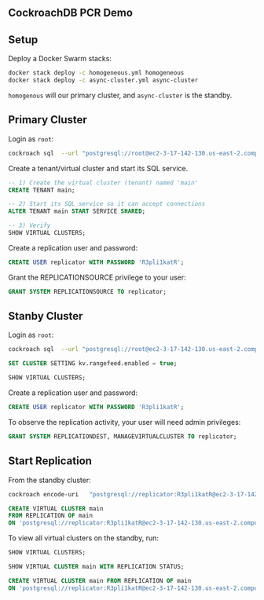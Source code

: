 ## CockroachDB PCR Demo

## Setup

Deploy a Docker Swarm stacks:

```bash
docker stack deploy -c homogeneous.yml homogeneous
docker stack deploy -c async-cluster.yml async-cluster
```

`homogenous` will our primary cluster, and `async-cluster` is the standby.

## Primary Cluster

Login as `root`:

```bash
cockroach sql  --url "postgresql://root@ec2-3-17-142-130.us-east-2.compute.amazonaws.com:26257?options=-ccluster=system&sslmode=verify-full" --certs-dir=volumes/certs
```

Create a tenant/virtual cluster and start its SQL service.

```sql
-- 1) Create the virtual cluster (tenant) named 'main'
CREATE TENANT main;

-- 2) Start its SQL service so it can accept connections
ALTER TENANT main START SERVICE SHARED;

-- 3) Verify
SHOW VIRTUAL CLUSTERS;
```

Create a replication user and password:

```sql
CREATE USER replicator WITH PASSWORD 'R3pli1katR';
```

Grant the REPLICATIONSOURCE privilege to your user:

```sql
GRANT SYSTEM REPLICATIONSOURCE TO replicator;
```


## Stanby Cluster

Login as `root`:

```bash
cockroach sql  --url "postgresql://root@ec2-3-17-142-130.us-east-2.compute.amazonaws.com:26290?options=-ccluster=system&sslmode=verify-full" --certs-dir=volumes/certs
```

```sql
SET CLUSTER SETTING kv.rangefeed.enabled = true;
```

```sql
SHOW VIRTUAL CLUSTERS;
```

Create a replication user and password:

```sql
CREATE USER replicator WITH PASSWORD 'R3pli1katR';
```

To observe the replication activity, your user will need admin privileges:

```sql
GRANT SYSTEM REPLICATIONDEST, MANAGEVIRTUALCLUSTER TO replicator;
```

## Start Replication

From the standby cluster:

```bash
cockroach encode-uri   "postgresql://replicator:R3pli1katR@ec2-3-17-142-130.us-east-2.compute.amazonaws.com:26257/defaultdb?options=-ccluster%3Dsystem&sslmode=verify-full"   --ca-cert volumes/certs/homogeneous/ca.crt   --inline
```

```sql
CREATE VIRTUAL CLUSTER main
FROM REPLICATION OF main
ON 'postgresql://replicator:R3pli1katR@ec2-3-17-142-130.us-east-2.compute.amazonaws.com:26257/defaultdb?options=-ccluster%3Dsystem&crdb_route=gateway&sslinline=true&sslmode=verify-full&sslrootcert=-----BEGIN+CERTIFICATE-----%0AMIIDJTCCAg2gAwIBAgIQHMXCE3k4XIl%2FBhDtScLaDzANBgkqhkiG9w0BAQsFADAr%0AMRIwEAYDVQQKEwlDb2Nrcm9hY2gxFTATBgNVBAMTDENvY2tyb2FjaCBDQTAeFw0y%0ANTA4MTAwMTQ3NThaFw0zNTA4MTkwMTQ3NThaMCsxEjAQBgNVBAoTCUNvY2tyb2Fj%0AaDEVMBMGA1UEAxMMQ29ja3JvYWNoIENBMIIBIjANBgkqhkiG9w0BAQEFAAOCAQ8A%0AMIIBCgKCAQEAnQK36rcaLX2PbAosqPq4csxLR%2FpXHkxWFmnu2BM4PRnQgrk5PPra%0AF%2By8ueSO13FxhkeTNgLsTEWBXZm%2F66ibDsM3cLTh7mPKw%2FvEe47qX8QmlimFy3uE%0A07zTFU6GfF9RuuVb4KViCD%2FYnfDzUkV%2BTwEOsVFGwtykGnui4yWAC41WmIi0sWn7%0Aq3nHU1ImfpFIdHj4USJL%2F3dvwhGr8Z2mXBcD7LSD%2FugkKSCr9w9ZfawmL2GvmYDQ%0ABrlnNP84PAneRoebKlpiuXymBbxn6BjwtIxVJiHgwSR7BKbobiCz0o1Ent6cRkjc%0AJt3U9KmSieMGY33kVXgweiEA61evKhk81wIDAQABo0UwQzAOBgNVHQ8BAf8EBAMC%0AAuQwEgYDVR0TAQH%2FBAgwBgEB%2FwIBATAdBgNVHQ4EFgQUZQj89zragSipDofCP1uN%0A27Ns3BEwDQYJKoZIhvcNAQELBQADggEBAGJWwsyPPOVanT92l%2B369Za%2BHOF3CBND%0AjK4hpQcpi7W6l8Fg0pRj%2B6N%2BeQLOvM1UvgyxxNwctN2SnOF14MPsmOCL7EeIT2z7%0AfZQDNFu1sZQum4EKGHO5rOPsM6lmnFWhaaXRmrUvPkfZ8FzFFKDA30ZgPfmkdOwo%0A8XQOm51%2FcKX9ZW84fYroZj69L3dOdvw4BhHn%2BW4K%2BgOgxMMotT6rZg4Q1%2FilI6Zi%0A9E4kCX2gFCbBp1B4hHWw%2Fnc3zU0rWBUg8upm%2B%2BwXD2F22wwlxyownI82kRPiHqfi%0AsS3%2FWr9RkAqwku25KOpILPwQMbUiZt0GzY1TehjR1HX2Ek4xZr6%2B0IQ%3D%0A-----END+CERTIFICATE-----%0A';
```

To view all virtual clusters on the standby, run:

```sql
SHOW VIRTUAL CLUSTERS;
```

```sql
SHOW VIRTUAL CLUSTER main WITH REPLICATION STATUS; 
```

```sql
CREATE VIRTUAL CLUSTER main FROM REPLICATION OF main                                         
ON 'postgresql://replicator:R3pli1katR@ec2-3-17-142-130.us-east-2.compute.amazonaws.com:26257/defaultdb?options=-ccluster%3Dsystem&sslmode=verify-full&sslrootcert=/cockroach/certs/homogeneous/ca.crt&crdb_route=gateway';
```